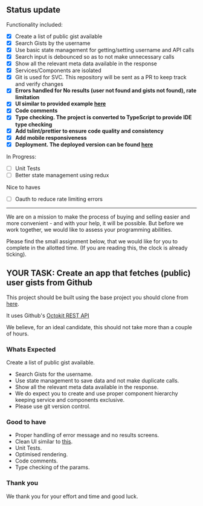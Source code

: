 ## Status update

Functionality included:

- [x] Create a list of public gist available
- [x] Search Gists by the username
- [x] Use basic state management for getting/setting username and API calls
- [x] Search input is debounced so as to not make unnecessary calls
- [x] Show all the relevant meta data available in the response
- [x] Services/Components are isolated
- [x] Git is used for SVC. This repository will be sent as a PR to keep track and verify changes
- [x] **Errors handled for No results (user not found and gists not found), rate limitation**
- [x] **UI similar to provided example [here](https://raw.githubusercontent.com/dubizzle-onboarding/gistapi/main/design_inspiration.png)**
- [x] **Code comments**
- [x] **Type checking. The project is converted to TypeScript to provide IDE type checking**
- [x] **Add tslint/prettier to ensure code quality and consistency**
- [x] **Add mobile responsiveness**
- [x] **Deployment. The deployed version can be found [here](https://gistapi-dubizzle-assessment.vercel.app/)**

In Progress:

- [ ] Unit Tests
- [ ] Better state management using redux

Nice to haves

- [ ] Oauth to reduce rate limiting errors

---

We are on a mission to make the process of buying and selling easier and more convenient - and with your help, it will be possible. But before we work together, we would like to assess your programming abilities.

Please find the small assignment below, that we would like for you to complete in the allotted time. (If you are reading this, the clock is already ticking).

## YOUR TASK: Create an app that fetches (public) user gists from Github

This project should be built using the base project you should clone from [here](https://github.com/dubizzle-onboarding/gistapi).

It uses Github's [Octokit REST API](https://octokit.github.io/rest.js/v18/)

We believe, for an ideal candidate, this should not take more than a couple of hours.

### Whats Expected

Create a list of public gist available.

- Search Gists for the username.
- Use state management to save data and not make duplicate calls.
- Show all the relevant meta data available in the response.
- We do expect you to create and use proper component hierarchy keeping service and components exclusive.
- Please use git version control.

### Good to have

- Proper handling of error message and no results screens.
- Clean UI similar to [this](https://raw.githubusercontent.com/dubizzle-onboarding/gistapi/main/design_inspiration.png).
- Unit Tests.
- Optimised rendering.
- Code comments.
- Type checking of the params.

### Thank you

We thank you for your effort and time and good luck.
